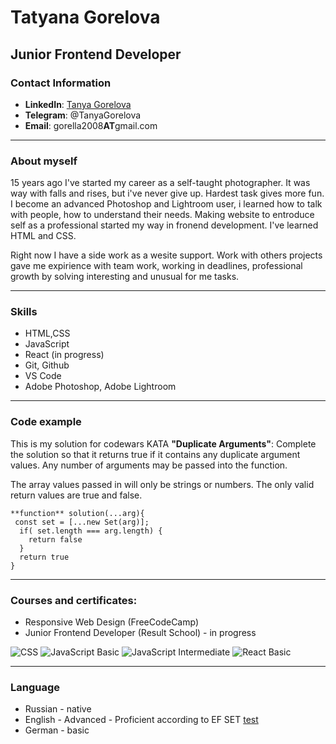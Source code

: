 # Tatyana Gorelova
**Junior Frontend Developer**
----
### Contact Information

* **LinkedIn**: [Tanya Gorelova](https://www.linkedin.com/in/tanya-gorelova/)
* **Telegram**: @TanyaGorelova
* **Email**: gorella2008**AT**gmail.com
----
### About myself

15 years ago I've started my career as a self-taught photographer.  It was way with falls and rises, but i've never give up. Hardest task gives more fun. I become an advanced Photoshop and Lightroom user, i learned how to talk with people, how to understand their needs. Making website to entroduce self as a professional started my way in fronend development. I've learned HTML and CSS.

Right now I have a side work as a wesite support. Work with others projects gave me expirience with team work, working in deadlines, professional growth by solving interesting and unusual for me tasks.

----

### Skills

* HTML,CSS
* JavaScript
* React (in progress)
* Git, Github
* VS Code
* Adobe Photoshop, Adobe Lightroom
-----
### Code example

This is my solution for codewars KATA **"Duplicate Arguments"**:
Complete the solution so that it returns true if it contains any duplicate argument values. Any number of arguments may be passed into the function.

The array values passed in will only be strings or numbers. The only valid return values are true and false.

```
**function** solution(...arg){
 const set = [...new Set(arg)];
  if( set.length === arg.length) {
    return false
  }
  return true
}
```

-----
### Courses and certificates:

* Responsive Web Design (FreeCodeCamp)
* Junior Frontend Developer (Result School) - in progress

![CSS](https://s179vla.storage.yandex.net/rdisk/86a90fca77b7771c91a1991dc94aa971c5e41ffab8573333dbc916eacf6ff6d5/640aa801/NiDWaz0BxfV6fh1bPXwNJJ35MVTAqIwfDjJkITDSumFM38wt5WB51unyVI64uW3eSLZJEqZycJdb-YNHjgulcw==?uid=0&filename=css%20certificate.jpg&disposition=inline&hash=&limit=0&content_type=image%2Fjpeg&owner_uid=0&fsize=86097&hid=722df2f3cd8479a80539abfc4c4a1260&media_type=image&tknv=v2&etag=ddae2baa9c7b7feab32807646049cd69&rtoken=GOJQPKDCXNHH&force_default=no&ycrid=na-5104df42069e090338ba4785f3022b6a-downloader4e&ts=5f6839a094240&s=03287d62394c357cefa149c54ae2f51425a1b6b30c8b5485381d3953b20a11b3&pb=U2FsdGVkX1-AQgrb08uJvOjwhfM8CB0stRm79-jiPxwSjxpYFOpq4ndGe00vrIeZpkDBDvUWFFE_YA-nlVeLAK41_SFmy6t80FgN6U2unr0)
![JavaScript Basic](https://s467sas.storage.yandex.net/rdisk/0dcb5a75398ade5b0c83f7693945eec43e56d2f61b56a2e652f86667f998d84b/640aa854/NiDWaz0BxfV6fh1bPXwNJD_8JXDD-RYe4kt1W3KvlZDiUjYE8KAYC7ZXaAlCRyqInTn5KIIDgnsa8YZ-ZzLOOQ==?uid=0&filename=js_basic%20certificate.jpg&disposition=inline&hash=&limit=0&content_type=image%2Fjpeg&owner_uid=0&fsize=87243&hid=ce61a9a6e02e0bf7703b081b0cb4bdca&media_type=image&tknv=v2&etag=36394f1a4fcc9ab274259377adb42efa&rtoken=9hR4UTWmYsMY&force_default=no&ycrid=na-64993e0e9942f62e3456371e128ce8bc-downloader4e&ts=5f6839efbbd00&s=9bf52e63113486d7c44bdf622d621e45b548cf2c763733413b1c80749a7fd2a7&pb=U2FsdGVkX1_MGBJmxgx7nCNiQ_jWcgzL3382PnoEFLiu9QdSBkaqFwWR-oaKvaROiDvs8QPf53wzWbEi8_wf1nY3hq6REjF3vqUM8dZ3FYo)
![JavaScript Intermediate](https://s283vlx.storage.yandex.net/rdisk/def8aaa78da60120b47834de2949d12a118aee63020761250f9bd57c20535834/640aa8f8/NiDWaz0BxfV6fh1bPXwNJBgE1jEUVAMUjS_OQHT9K909UeXHLOIovuqDshRMCFBND9FOlfvn6QG7ZFz8bRSHqw==?uid=253206&filename=js_intermediate%20certificate.jpg&disposition=inline&hash=&limit=0&content_type=image%2Fjpeg&owner_uid=253206&fsize=87713&hid=5a5eaccafe22d16880afad596296eeed&media_type=image&tknv=v2&etag=d77b03ec40bfb5e1779f180033d64334&rtoken=zql66ufSHrKv&force_default=yes&ycrid=na-ab091994224bf1fad8d95e04d1cf7e6e-downloader4e&ts=5f683a8c22e00&s=75241ec6dd31a76aaa249322da2c8a0fd954daaeeb4a70516fa4f8f066b96607&pb=U2FsdGVkX18PYDm3lHnBBp-jXhTTecAbHVkVDMiwDp1RGIoADrJgQuFQV4Na1jqDZAEcjRqkDce8-si7MCNuFR72U2k-4hhv0QscYhPGxTo)
![React Basic](https://s63vlx.storage.yandex.net/rdisk/f2fdf561ebc20208c83208adb8a6e408db753abb744df672b2663d9c17e6bd3a/640aa946/NiDWaz0BxfV6fh1bPXwNJNZaycfplhLP9Nrvk2c2_LD-DmQ0pu6MMq0DgC9mbm1IAQaqYzz8F8G9Jo361n0hmw==?uid=253206&filename=react_basic%20certificate.jpg&disposition=inline&hash=&limit=0&content_type=image%2Fjpeg&owner_uid=253206&fsize=86913&hid=5a2080ab05e78b11115f7150bc3a1a0b&media_type=image&tknv=v2&etag=3aedbe81c6b40dbfd4d95fb45409fec4&rtoken=hgYBRiesKKym&force_default=yes&ycrid=na-004507c784381710e4a43080a66f5193-downloader4e&ts=5f683ad685d80&s=98c34d120310fa967191820b8041f028b70e3a7b731c2b55d7cc187b4e8acf7f&pb=U2FsdGVkX1-p045Jyvzp0qw2_M8EJoEakg2Tx4ekf1h1mN_5G876Nz5hILOZLsL_iyrW9x8o3_jtlBuQ2AbbZmCx8y3QxUp-UmDGqDDtdsg)

---
### Language
* Russian - native
* English - Advanced - Proficient according to EF SET [test](https://www.efset.org/cert/zYmPW5)
* German - basic
